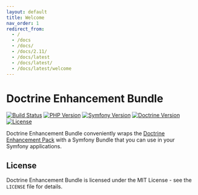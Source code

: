 ```yaml
---
layout: default
title: Welcome
nav_order: 1
redirect_from:
  - /
  - /docs
  - /docs/
  - /docs/2.11/
  - /docs/latest
  - /docs/latest/
  - /docs/latest/welcome
---
```


# Doctrine Enhancement Bundle

[![Build Status](https://github.com/darkwebdesign/doctrine-enhancement-bundle/actions/workflows/build.yaml/badge.svg?branch=2.11)](https://github.com/darkwebdesign/doctrine-enhancement-bundle/actions/workflows/build.yaml)
[![PHP Version](https://img.shields.io/badge/php-7.2%2B-777BB3.svg)](https://php.net/)
[![Symfony Version](https://img.shields.io/badge/symfony-4.0%2B-93C74B.svg)](https://symfony.com/)
[![Doctrine Version](https://img.shields.io/badge/doctrine-2.11-2E6BC8.svg)](http://www.doctrine-project.org/)
[![License](https://poser.pugx.org/darkwebdesign/doctrine-enhancement-bundle/license?format=flat)](https://packagist.org/packages/darkwebdesign/doctrine-enhancement-bundle)

Doctrine Enhancement Bundle conveniently wraps the [Doctrine Enhancement Pack](https://darkwebdesign.github.io/doctrine-enhancement-pack/docs/2.11) with a Symfony Bundle that you can use
in your Symfony applications.

## License

Doctrine Enhancement Bundle is licensed under the MIT License - see the `LICENSE` file for details.
